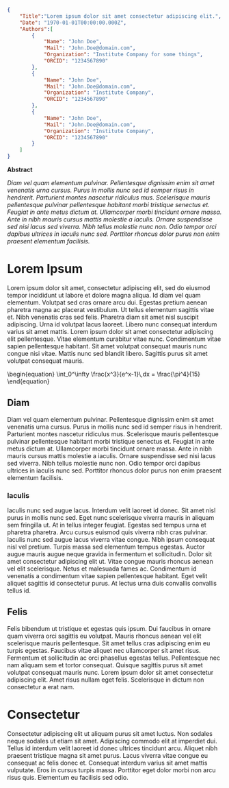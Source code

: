 ```json
{
    "Title":"Lorem ipsum dolor sit amet consectetur adipiscing elit.",
    "Date": "1970-01-01T00:00:00.000Z",
    "Authors":[
        {
            "Name": "John Doe",
            "Mail": "John.Doe@domain.com",
            "Organization": "Institute Company for some things",
            "ORCID": "1234567890"
        },
        {
            "Name": "John Doe",
            "Mail": "John.Doe@domain.com",
            "Organization": "Institute Company",
            "ORCID": "1234567890"
        },
        {
            "Name": "John Doe",
            "Mail": "John.Doe@domain.com",
            "Organization": "Institute Company",
            "ORCID": "1234567890"
        }
    ]
}
```
**Abstract**

*Diam vel quam elementum pulvinar. Pellentesque dignissim enim sit amet venenatis urna cursus. Purus in mollis nunc sed id semper risus in hendrerit. Parturient montes nascetur ridiculus mus. Scelerisque mauris pellentesque pulvinar pellentesque habitant morbi tristique senectus et. Feugiat in ante metus dictum at. Ullamcorper morbi tincidunt ornare massa. Ante in nibh mauris cursus mattis molestie a iaculis. Ornare suspendisse sed nisi lacus sed viverra. Nibh tellus molestie nunc non. Odio tempor orci dapibus ultrices in iaculis nunc sed. Porttitor rhoncus dolor purus non enim praesent elementum facilisis.*

# Lorem Ipsum

Lorem ipsum dolor sit amet, consectetur adipiscing elit, sed do eiusmod tempor incididunt ut labore et dolore magna aliqua. Id diam vel quam elementum. Volutpat sed cras ornare arcu dui. Egestas pretium aenean pharetra magna ac placerat vestibulum. Ut tellus elementum sagittis vitae et. Nibh venenatis cras sed felis. Pharetra diam sit amet nisl suscipit adipiscing. Urna id volutpat lacus laoreet. Libero nunc consequat interdum varius sit amet mattis. Lorem ipsum dolor sit amet consectetur adipiscing elit pellentesque. Vitae elementum curabitur vitae nunc. Condimentum vitae sapien pellentesque habitant. Sit amet volutpat consequat mauris nunc congue nisi vitae. Mattis nunc sed blandit libero. Sagittis purus sit amet volutpat consequat mauris.

<div class="math">
\begin{equation}
  \int_0^\infty \frac{x^3}{e^x-1}\,dx = \frac{\pi^4}{15}  
\end{equation}
</div>

## Diam

Diam vel quam elementum pulvinar. Pellentesque dignissim enim sit amet venenatis urna cursus. Purus in mollis nunc sed id semper risus in hendrerit. Parturient montes nascetur ridiculus mus. Scelerisque mauris pellentesque pulvinar pellentesque habitant morbi tristique senectus et. Feugiat in ante metus dictum at. Ullamcorper morbi tincidunt ornare massa. Ante in nibh mauris cursus mattis molestie a iaculis. Ornare suspendisse sed nisi lacus sed viverra. Nibh tellus molestie nunc non. Odio tempor orci dapibus ultrices in iaculis nunc sed. Porttitor rhoncus dolor purus non enim praesent elementum facilisis.

### Iaculis

Iaculis nunc sed augue lacus. Interdum velit laoreet id donec. Sit amet nisl purus in mollis nunc sed. Eget nunc scelerisque viverra mauris in aliquam sem fringilla ut. At in tellus integer feugiat. Egestas sed tempus urna et pharetra pharetra. Arcu cursus euismod quis viverra nibh cras pulvinar. Iaculis nunc sed augue lacus viverra vitae congue. Nibh ipsum consequat nisl vel pretium. Turpis massa sed elementum tempus egestas. Auctor augue mauris augue neque gravida in fermentum et sollicitudin. Dolor sit amet consectetur adipiscing elit ut. Vitae congue mauris rhoncus aenean vel elit scelerisque. Netus et malesuada fames ac. Condimentum id venenatis a condimentum vitae sapien pellentesque habitant. Eget velit aliquet sagittis id consectetur purus. At lectus urna duis convallis convallis tellus id.

## Felis

Felis bibendum ut tristique et egestas quis ipsum. Dui faucibus in ornare quam viverra orci sagittis eu volutpat. Mauris rhoncus aenean vel elit scelerisque mauris pellentesque. Sit amet tellus cras adipiscing enim eu turpis egestas. Faucibus vitae aliquet nec ullamcorper sit amet risus. Fermentum et sollicitudin ac orci phasellus egestas tellus. Pellentesque nec nam aliquam sem et tortor consequat. Quisque sagittis purus sit amet volutpat consequat mauris nunc. Lorem ipsum dolor sit amet consectetur adipiscing elit. Amet risus nullam eget felis. Scelerisque in dictum non consectetur a erat nam.

# Consectetur

Consectetur adipiscing elit ut aliquam purus sit amet luctus. Non sodales neque sodales ut etiam sit amet. Adipiscing commodo elit at imperdiet dui. Tellus id interdum velit laoreet id donec ultrices tincidunt arcu. Aliquet nibh praesent tristique magna sit amet purus. Lacus viverra vitae congue eu consequat ac felis donec et. Consequat interdum varius sit amet mattis vulputate. Eros in cursus turpis massa. Porttitor eget dolor morbi non arcu risus quis. Elementum eu facilisis sed odio.